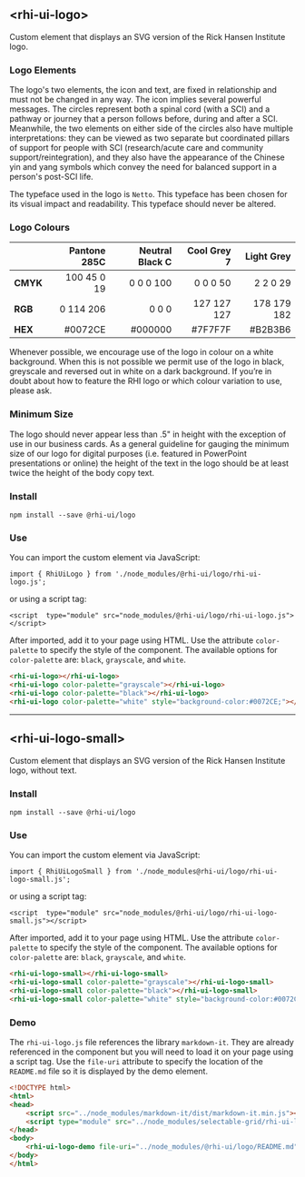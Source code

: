 ## &lt;rhi-ui-logo&gt;

Custom element that displays an SVG version of the Rick Hansen Institute logo.

### Logo Elements
The logo's two elements, the icon and text, are fixed in relationship and must not be changed in any way.
The icon implies several powerful messages.
The circles represent both a spinal cord (with a SCI) and a pathway or journey that a person follows before, during and after a SCI.
Meanwhile, the two elements on either side of the circles also have multiple interpretations: they can be viewed as two separate but coordinated pillars of support for people with SCI (research/acute care and community support/reintegration), and they also have the appearance of the Chinese yin and yang symbols which convey the need for balanced support in a person's post-SCI life.

The typeface used in the logo is `Netto`.
This typeface has been chosen for its visual impact and readability.
This typeface should never be altered. 

### Logo Colours

|          |    Pantone 285C | Neutral Black C |     Cool Grey 7 |      Light Grey |
|----------|----------------:|----------------:|----------------:|----------------:|
| __CMYK__ | 100  45   0  19 |   0   0   0 100 |   0   0   0  50 |   2   2   0  29 |
| __RGB__  |       0 114 206 |       0   0   0 |     127 127 127 |     178 179 182 |
| __HEX__  |         #0072CE |         #000000 |         #7F7F7F |         #B2B3B6 |

			
Whenever possible, we encourage use of the logo in colour on a white background.
When this is not possible we permit use of the logo in black, greyscale and reversed out in white on a dark background. 
If you’re in doubt about how to feature the RHI logo or which colour variation to use, please ask.
 	 
### Minimum Size
The logo should never appear less than .5" in height with the exception of use in our business cards. As a general guideline for gauging the minimum size of our logo for digital purposes (i.e.  featured in PowerPoint presentations or online) the height of the text in the logo should be at least twice the height of the body copy text.


### Install
`npm install --save @rhi-ui/logo`

### Use
You can import the custom element via JavaScript:

`import { RhiUiLogo } from './node_modules/@rhi-ui/logo/rhi-ui-logo.js';`

or using a script tag:

`<script  type="module" src="node_modules/@rhi-ui/logo/rhi-ui-logo.js"></script>`

After imported, add it to your page using HTML.
Use the attribute `color-palette` to specify the style of the component.
The available options for `color-palette` are: `black`, `grayscale`, and `white`.

```html
<rhi-ui-logo></rhi-ui-logo>
<rhi-ui-logo color-palette="grayscale"></rhi-ui-logo>
<rhi-ui-logo color-palette="black"></rhi-ui-logo>
<rhi-ui-logo color-palette="white" style="background-color:#0072CE;"></rhi-ui-logo>
```

---

## &lt;rhi-ui-logo-small&gt;

Custom element that displays an SVG version of the Rick Hansen Institute logo, without text.

### Install
`npm install --save @rhi-ui/logo`


### Use
You can import the custom element via JavaScript:

`import { RhiUiLogoSmall } from './node_modules@rhi-ui/logo/rhi-ui-logo-small.js';`

or using a script tag:

`<script  type="module" src="node_modules/@rhi-ui/logo/rhi-ui-logo-small.js"></script>`

After imported, add it to your page using HTML.
Use the attribute `color-palette` to specify the style of the component.
The available options for `color-palette` are: `black`, `grayscale`, and `white`.

```html
<rhi-ui-logo-small></rhi-ui-logo-small>
<rhi-ui-logo-small color-palette="grayscale"></rhi-ui-logo-small>
<rhi-ui-logo-small color-palette="black"></rhi-ui-logo-small>
<rhi-ui-logo-small color-palette="white" style="background-color:#0072CE;"></rhi-ui-logo-small>
```

### Demo
The `rhi-ui-logo.js` file references the library `markdown-it`.
They are already referenced in the component but you will need to load it on your page using a script tag.
Use the `file-uri` attribute to specify the location of the `README.md` file so it is displayed by the demo element.

```html
<!DOCTYPE html>
<html>
<head>
    <script src="../node_modules/markdown-it/dist/markdown-it.min.js"></script>
    <script type="module" src="../node_modules/selectable-grid/rhi-ui-logo-demo.js"></script>
</head>
<body>
    <rhi-ui-logo-demo file-uri="../node_modules/@rhi-ui/logo/README.md"></rhi-ui-logo-demo>
</body>
</html>
```